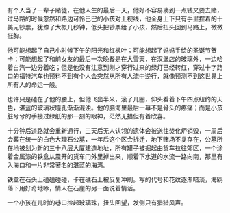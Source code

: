 有个人当了一辈子赌徒，在他人生的最后一天，他好不容易凑到一点钱又要去赌，过马路的时候忽然和路边可怜巴巴的小孩对上视线，他全身上下只有手里捏着的十美元钞票，犹豫了大概几秒钟，低头把钞票给了小孩，然后扭头回到马路上，微微挺胸。

他可能想起了自己小时候下午的阳光和红枫叶；可能想起了妈妈手绘的圣诞节贺卡；可能想起了和前女友的最后一次晚餐是在大雪天，在汉堡店的玻璃外，一边哈着白汽一边分着吃；但是他没有注意到刚才穿行过来的绿灯已经转红，穿过十字路口的福特汽车也预料不到有个人会突然从所有人流中逆行，就像预测不到这世界上所有人的命运一般。

也许只是磕在了他的腰上，但他飞出半米，滚了几圈，仰头看着下午四点纽约的天色，湛蓝的玻璃状瞳孔渐渐混浊。他的脑海里最后一幕不是骨头的疼痛；而是小孩脏兮兮的手接过绿纸的那一刻的眼神，茫然无措但有着欣喜。

十分钟后道路就会重新通行，三天后无人认领的遗体会被送往焚化炉销毁，一周后会葬在统一的白色大理石公墓，一年后这个区会拆迁，地下赌场不复存在，公墓所在地被划为新的三十八层大厦建造地址，所有罐子被掘起由货车拉往郊区，一个涂着金属漆的铁盒从震开的货车门外里掉出来，顺着下水道的水流一路向南，那里有入海口和一片非常著名的湛蓝的海湾。

铁盒在石头上磕磕碰碰，卡在礁石上被反复冲刷。写的代号和花纹逐渐暗淡，海鸥落下用好奇地啄，情人在石崖的另一面说着情话。

一个小孩在儿时的巷口捡起玻璃珠，扭头回望，发侧只有猎猎风声。